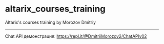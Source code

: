 # altarix_courses_training
Altarix's courses training by Morozov Dmitriy
****
Chat API демонстрация: https://repl.it/@DmitriiMorozov2/ChatAPIv02
